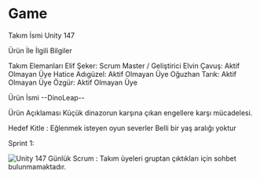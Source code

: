 # Game
Takım İsmi
Unity 147

Ürün İle İlgili Bilgiler

Takım Elemanları
Elif Şeker: Scrum Master / Geliştirici
Elvin Çavuş: Aktif Olmayan Üye
Hatice Adıgüzel: Aktif Olmayan Üye
Oğuzhan Tarık: Aktif Olmayan Üye
Özgür: Aktif Olmayan Üye

Ürün İsmi
--DinoLeap--

Ürün Açıklaması
Küçük dinazorun karşına çıkan engellere karşı mücadelesi.

Hedef Kitle
:
Eğlenmek isteyen  oyun severler
Belli bir yaş aralığı yoktur

Sprint 1:


![Unity 147](https://github.com/ElifSeker1/Game/assets/115024169/50590dfd-f347-4ba4-99b3-89f072a611e2)
Günlük Scrum : Takım üyeleri gruptan çıktıkları için sohbet bulunmamaktadır.

